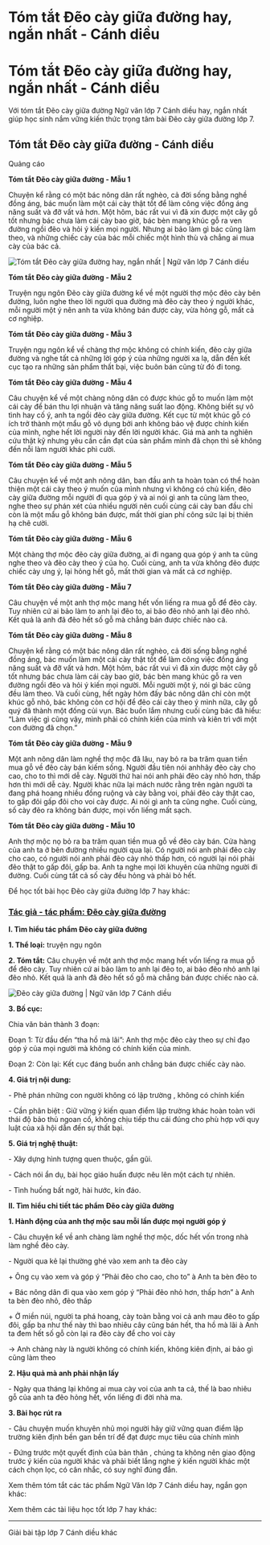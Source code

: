# Tóm tắt Đẽo cày giữa đường hay, ngắn nhất - Cánh diều

# Tóm tắt Đẽo cày giữa đường hay, ngắn nhất - Cánh diều

Với tóm tắt Đẽo cày giữa đường Ngữ văn lớp 7 Cánh diều hay, ngắn nhất giúp học sinh nắm vững kiến thức trọng tâm bài Đẽo cày giữa đường lớp 7.

## Tóm tắt Đẽo cày giữa đường - Cánh diều

Quảng cáo

**Tóm tắt Đẽo cày giữa đường - Mẫu 1**

Chuyện kể rằng có một bác nông dân rất nghèo, cả đời sống bằng nghề đồng áng, bác muốn làm một cái cày thật tốt để làm công việc đồng áng năng suất và đỡ vất vả hơn. Một hôm, bác rất vui vì đã xin được một cây gỗ tốt nhưng bác chưa làm cái cày bao giờ, bác bèn mang khúc gỗ ra ven đường ngồi đẽo và hỏi ý kiến mọi người. Nhưng ai bảo làm gì bác cũng làm theo, và những chiếc cày của bác mỗi chiếc một hình thù và chẳng ai mua cày của bác cả.

![Tóm tắt Đẽo cày giữa đường hay, ngắn nhất | Ngữ văn lớp 7 Cánh diều](https://vietjack.com/soan-van-lop-7-cd/images/tom-tat-deo-cay-giua-duong.PNG)

**Tóm tắt Đẽo cày giữa đường - Mẫu 2**

Truyện ngụ ngôn Đẽo cày giữa đường kể về một người thợ mộc đẽo cày bên đường, luôn nghe theo lời người qua đường mà đẽo cày theo ý người khác, mỗi người một ý nên anh ta vừa không bán được cày, vừa hỏng gỗ, mất cả cơ nghiệp.

**Tóm tắt Đẽo cày giữa đường - Mẫu 3**

Truyện ngụ ngôn kể về chàng thợ mộc không có chính kiến, đẽo cày giữa đường và nghe tất cả những lời góp ý của những người xa lạ, dẫn đến kết cục tạo ra những sản phẩm thất bại, việc buôn bán cũng từ đó đi tong.

**Tóm tắt Đẽo cày giữa đường - Mẫu 4**

Câu chuyện kể về một chàng nông dân có được khúc gỗ to muốn làm một cái cày để bán thu lợi nhuận và tăng năng suất lao động. Không biết sự vô tình hay cố ý, anh ta ngồi đẽo cày giữa đường. Kết cục từ một khúc gỗ có ích trở thành một mẩu gỗ vô dụng bởi anh không bảo vệ được chính kiến của mình, nghe hết lời người này đến lời người khác. Giá mà anh ta nghiên cứu thật kỹ nhưng yêu cần cần đạt của sản phẩm mình đã chọn thì sẽ không đến nỗi làm người khác phì cười. 

**Tóm tắt Đẽo cày giữa đường - Mẫu 5**

Câu chuyện kể về một anh nông dân, ban đầu anh ta hoàn toàn có thể hoàn thiện một cái cày theo ý muốn của mình nhưng vì không có chủ kiến, đẽo cày giữa đường mỗi người đi qua góp ý và ai nói gì anh ta cũng làm theo, nghe theo sự phán xét của nhiều người nên cuối cùng cái cày ban đầu chỉ còn là một mẩu gỗ không bán được, mất thời gian phí công sức lại bị thiên hạ chê cười.

**Tóm tắt Đẽo cày giữa đường - Mẫu 6**

Một chàng thợ mộc đẽo cày giữa đường, ai đi ngang qua góp ý anh ta cũng nghe theo và đẽo cày theo ý của họ. Cuối cùng, anh ta vừa không đẽo được chiếc cày ưng ý, lại hỏng hết gỗ, mất thời gian và mất cả cơ nghiệp.

**Tóm tắt Đẽo cày giữa đường - Mẫu 7**

Câu chuyện về một anh thợ mộc mang hết vốn liếng ra mua gỗ để đẽo cày. Tuy nhiên cứ ai bảo làm to anh lại đẽo to, ai bảo đẽo nhỏ anh lại đẽo nhỏ. Kết quả là anh đã đẽo hết số gỗ mà chẳng bán được chiếc nào cả.

**Tóm tắt Đẽo cày giữa đường - Mẫu 8**

Chuyện kể rằng có một bác nông dân rất nghèo, cả đời sống bằng nghề đồng áng, bác muốn làm một cái cày thật tốt để làm công việc đồng áng năng suất và đỡ vất vả hơn. Một hôm, bác rất vui vì đã xin được một cây gỗ tốt nhưng bác chưa làm cái cày bao giờ, bác bèn mang khúc gỗ ra ven đường ngồi đẽo và hỏi ý kiến mọi người. Mỗi người một ý, nói gì bác cũng đều làm theo. Và cuối cùng, hết ngày hôm đấy bác nông dân chỉ còn một khúc gỗ nhỏ, bác không còn cơ hội để đẽo cái cày theo ý mình nữa, cây gỗ quý đã thành một đống củi vụn. Bác buồn lắm nhưng cuối cùng bác đã hiểu: “Làm việc gì cũng vậy, mình phải có chính kiến của mình và kiên trì với một con đường đã chọn.”

**Tóm tắt Đẽo cày giữa đường - Mẫu 9**

Một anh nông dân làm nghề thợ mộc đã lâu, nay bỏ ra ba trăm quan tiền mua gỗ về đẽo cày bán kiếm sống. Người đầu tiên nói anhhãy đẽo cày cho cao, cho to thì mới dễ cày. Người thứ hai nói anh phải đẽo cày nhỏ hơn, thấp hơn thì mới dễ cày. Người khác nữa lại mách nước rằng trên ngàn người ta đang phá hoang nhiều đồng ruộng và cày bằng voi, phải đẽo cày thật cao, to gấp đôi gấp đôi cho voi cày được. Ai nói gì anh ta cũng nghe. Cuối cùng, số cày đẽo ra không bán được, mọi vốn liếng mất sạch.

**Tóm tắt Đẽo cày giữa đường - Mẫu 10**

Anh thợ mộc nọ bỏ ra ba trăm quan tiền mua gỗ về đẽo cày bán. Cửa hàng của anh ta ở bên đường nhiều người qua lại. Có người nói anh phải đẽo cày cho cao, có người nói anh phải đẽo cày nhỏ thấp hơn, có người lại nói phải đẽo thật to gấp đôi, gấp ba. Anh ta nghe mọi lời khuyên của những người đi đường. Cuối cùng tất cả số cày đều hỏng và phải bỏ hết.

Để học tốt bài học Đẽo cày giữa đường lớp 7 hay khác:

### [**Tác giả - tác phẩm: Đẽo cày giữa đường**](https://vietjack.com/soan-van-lop-7-cd/tac-gia-tac-pham-deo-cay-giua-duong.jsp)

**I. Tìm hiểu tác phẩm Đẽo cày giữa đường**

**1\. Thể loại:** truyện ngụ ngôn

**2\. Tóm tắt:** Câu chuyện về một anh thợ mộc mang hết vốn liếng ra mua gỗ để đẽo cày. Tuy nhiên cứ ai bảo làm to anh lại đẽo to, ai bảo đẽo nhỏ anh lại đẽo nhỏ. Kết quả là anh đã đẽo hết số gỗ mà chẳng bán được chiếc nào cả.

![Đẽo cày giữa đường | Ngữ văn lớp 7 Cánh diều](https://vietjack.com/soan-van-lop-7-cd/images/tac-gia-tac-pham-deo-cay-giua-duong-111.PNG)

**3\. Bố cục:**

Chia văn bản thành 3 đoạn:

Đoạn 1: Từ đầu đến “tha hồ mà lãi”: Anh thợ mộc đẽo cày theo sự chỉ đạo góp ý của mọi người mà không có chính kiến của mình.

Đoạn 2: Còn lại: Kết cục đáng buồn anh chẳng bán được chiếc cày nào.

**4\. Giá trị nội dung:**

\- Phê phán những con người không có lập trường , không có chính kiến 

\- Cần phân biệt : Giữ vững ý kiến quan điểm lập trường khác hoàn toàn với thái độ bảo thủ ngoan cố, không chịu tiếp thu cái đúng cho phù hợp với quy luật của xã hội dẫn đến sự thất bại. 

**5\. Giá trị nghệ thuật:**

\- Xây dựng hình tượng quen thuộc, gần gũi. 

\- Cách nói ẩn dụ, bài học giáo huấn được nêu lên một cách tự nhiên. 

\- Tình huống bất ngờ, hài hước, kín đáo. 

**II. Tìm hiểu chi tiết tác phẩm Đẽo cày giữa đường**

**1\. Hành động của anh thợ mộc sau mỗi lần được mọi người góp ý**

\- Câu chuyện kể về anh chàng làm nghề thợ mộc, dốc hết vốn trong nhà làm nghề đẽo cày.

\- Người qua kẻ lại thường ghé vào xem anh ta đẽo cày

\+ Ông cụ vào xem và góp ý “Phải đẽo cho cao, cho to” à Anh ta bèn đẽo to

\+ Bác nông dân đi qua vào xem góp ý “Phải đẽo nhỏ hơn, thấp hơn” à Anh ta bèn đèo nhỏ, đẽo thấp 

\+ Ở miền núi, người ta phá hoang, cày toàn bằng voi cả anh mau đẽo to gấp đôi, gấp ba như thế này thì bao nhiêu cây cũng bán hết, tha hồ mà lãi à Anh ta đem hết số gỗ còn lại ra đẽo cày để cho voi cày 

→ Anh chàng này là người không có chính kiến, không kiên định, ai bảo gì cũng làm theo 

**2\. Hậu quả mà anh phải nhận lấy**

\- Ngày qua tháng lại không ai mua cày voi của anh ta cả, thế là bao nhiêu gỗ của anh ta đẽo hỏng hết, vốn liếng đi đời nhà ma.

**3\. Bài học rút ra**

\- Câu chuyện muốn khuyên nhủ mọi người hãy giữ vững quan điểm lập trường kiên định bền gan bền trí để đạt được mục tiêu của chính mình 

\- Đứng trước một quyết định của bản thân , chúng ta không nên giao động trước ý kiến của người khác và phải biết lắng nghe ý kiến người khác một cách chọn lọc, có cân nhắc, có suy nghĩ đúng đắn. 

Xem thêm tóm tắt các tác phẩm Ngữ Văn lớp 7 Cánh diều hay, ngắn gọn khác:

Xem thêm các tài liệu học tốt lớp 7 hay khác:

* * *

Giải bài tập lớp 7 Cánh diều khác
